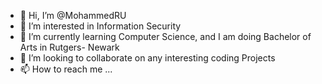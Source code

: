 - 👋 Hi, I’m @MohammedRU
- 👀 I’m interested in Information Security
- 🌱 I’m currently learning Computer Science, and I am doing Bachelor of Arts in Rutgers- Newark
- 💞️ I’m looking to collaborate on any interesting coding Projects
- 📫 How to reach me ...

<!---
MohammedRU/MohammedRU is a ✨ special ✨ repository because its `README.md` (this file) appears on your GitHub profile.
You can click the Preview link to take a look at your changes.
--->
